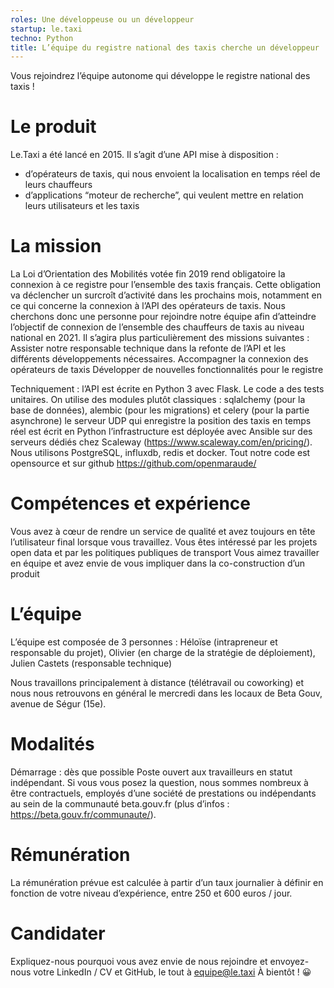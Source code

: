 ```yaml
---
roles: Une développeuse ou un développeur
startup: le.taxi
techno: Python
title: L’équipe du registre national des taxis cherche un développeur !
---
```



Vous rejoindrez l’équipe autonome qui développe le registre national des taxis !


# Le produit

Le.Taxi a été lancé en 2015. Il s’agit d’une API mise à disposition :
- d’opérateurs de taxis, qui nous envoient la localisation en temps réel de leurs chauffeurs
- d’applications “moteur de recherche”, qui veulent mettre en relation leurs utilisateurs et les taxis


# La mission

La Loi d’Orientation des Mobilités votée fin 2019 rend obligatoire la connexion à ce registre pour l’ensemble des taxis français. Cette obligation va déclencher un surcroît d’activité dans les prochains mois, notamment en ce qui concerne la connexion à l’API des opérateurs de taxis. 
Nous cherchons donc une personne pour rejoindre notre équipe afin d’atteindre l’objectif de connexion de l’ensemble des chauffeurs de taxis au niveau national en 2021. Il s’agira plus particulièrement des missions suivantes : 
Assister notre responsable technique dans la refonte de l’API et les différents développements nécessaires. 
Accompagner la connexion des opérateurs de taxis
Développer de nouvelles fonctionnalités pour le registre 

Techniquement :
l’API est écrite en Python 3 avec Flask. Le code a des tests unitaires. On utilise des modules plutôt classiques : sqlalchemy (pour la base de données), alembic (pour les migrations) et celery (pour la partie asynchrone)
le serveur UDP qui enregistre la position des taxis en temps réel est écrit en Python
l’infrastructure est déployée avec Ansible sur des serveurs dédiés chez Scaleway (https://www.scaleway.com/en/pricing/). Nous utilisons PostgreSQL, influxdb, redis et docker.
Tout notre code est opensource et sur github https://github.com/openmaraude/


# Compétences et expérience

Vous avez à cœur de rendre un service de qualité et avez toujours en tête l’utilisateur final lorsque vous travaillez.
Vous êtes intéressé par les projets open data et par les politiques publiques de transport
Vous aimez travailler en équipe et avez envie de vous impliquer dans la co-construction d’un produit


#  L’équipe

L’équipe est composée de 3 personnes : Héloïse (intrapreneur et responsable du projet), Olivier (en charge de la stratégie de déploiement), Julien Castets (responsable technique)

Nous travaillons principalement à distance (télétravail ou coworking) et nous nous retrouvons en général le mercredi dans les locaux de Beta Gouv, avenue de Ségur (15e).

# Modalités

Démarrage : dès que possible 
Poste ouvert aux travailleurs en statut indépendant.
Si vous vous posez la question, nous sommes nombreux à être contractuels, employés d’une société de prestations ou indépendants au sein de la communauté beta.gouv.fr (plus d’infos : https://beta.gouv.fr/communaute/).

# Rémunération

La rémunération prévue est calculée à partir d’un taux journalier à définir en fonction de votre niveau d’expérience, entre 250 et 600 euros / jour.


# Candidater

Expliquez-nous pourquoi vous avez envie de nous rejoindre et envoyez-nous votre LinkedIn / CV et GitHub, le tout à equipe@le.taxi
À bientôt ! 😀
